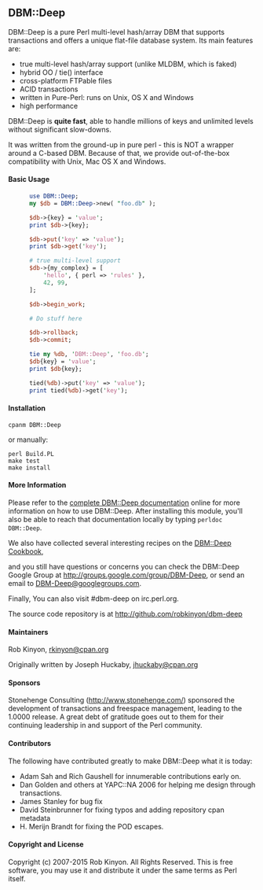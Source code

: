 DBM::Deep
---------

DBM::Deep is a pure Perl multi-level hash/array DBM that supports
transactions and offers a unique flat-file database system. Its
main features are:

 * true multi-level hash/array support (unlike MLDBM, which is faked)
 * hybrid OO / tie() interface
 * cross-platform FTPable files
 * ACID transactions
 * written in Pure-Perl: runs on Unix, OS X and Windows
 * high performance

DBM::Deep is **quite fast**, able to handle millions of keys and unlimited
levels without significant slow-downs.

It was written from the ground-up in pure perl - this is NOT a wrapper around
a C-based DBM. Because of that, we provide out-of-the-box compatibility with
Unix, Mac OS X and Windows.


#### Basic Usage ####

```perl
      use DBM::Deep;
      my $db = DBM::Deep->new( "foo.db" );

      $db->{key} = 'value';
      print $db->{key};

      $db->put('key' => 'value');
      print $db->get('key');

      # true multi-level support
      $db->{my_complex} = [
          'hello', { perl => 'rules' },
          42, 99,
      ];

      $db->begin_work;

      # Do stuff here

      $db->rollback;
      $db->commit;

      tie my %db, 'DBM::Deep', 'foo.db';
      $db{key} = 'value';
      print $db{key};

      tied(%db)->put('key' => 'value');
      print tied(%db)->get('key');
```

#### Installation ####

    cpanm DBM::Deep

or manually:

    perl Build.PL
    make test
    make install


#### More Information ####

Please refer to the
[complete DBM::Deep documentation](https://metacpan.org/pod/distribution/DBM-Deep/lib/DBM/Deep.pod)
online for more information on how to use DBM::Deep. After installing this module,
you'll also be able to reach that documentation locally by typing `perldoc DBM::Deep`.

We also have collected several interesting recipes on the
[DBM::Deep Cookbook](https://metacpan.org/pod/distribution/DBM-Deep/lib/DBM/Deep/Cookbook.pod),

and you still have questions or concerns you can check the DBM::Deep
Google Group at http://groups.google.com/group/DBM-Deep,
or send an email to DBM-Deep@googlegroups.com.

Finally, You can also visit #dbm-deep on irc.perl.org.

The source code repository is at http://github.com/robkinyon/dbm-deep

#### Maintainers ####

Rob Kinyon, rkinyon@cpan.org

Originally written by Joseph Huckaby, jhuckaby@cpan.org

#### Sponsors ####

Stonehenge Consulting (<http://www.stonehenge.com/>) sponsored the
development of transactions and freespace management, leading to the
1.0000 release. A great debt of gratitude goes out to them for their
continuing leadership in and support of the Perl community.

#### Contributors ####

The following have contributed greatly to make DBM::Deep what it is
today:

 * Adam Sah and Rich Gaushell for innumerable contributions early on.
 * Dan Golden and others at YAPC::NA 2006 for helping me design through transactions.
 * James Stanley for bug fix
 * David Steinbrunner for fixing typos and adding repository cpan metadata
 * H. Merijn Brandt for fixing the POD escapes.

#### Copyright and License ####

Copyright (c) 2007-2015 Rob Kinyon. All Rights Reserved. This is free
software, you may use it and distribute it under the same terms as Perl
itself.

